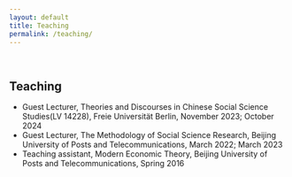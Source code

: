 ```yaml
---
layout: default
title: Teaching
permalink: /teaching/
---
```


<h1 id="teaching"></h1>

<h2 style="margin: 60px 0px -15px;">Teaching</h2>
<br>

- Guest Lecturer, Theories and Discourses in Chinese Social Science Studies(LV 14228), Freie Universität Berlin, November 2023; October 2024
- Guest Lecturer, The Methodology of Social Science Research, Beijing University of Posts and Telecommunications, March 2022; March 2023
- Teaching assistant, Modern Economic Theory, Beijing University of Posts and Telecommunications, Spring 2016
